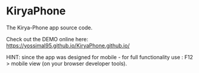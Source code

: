 # KiryaPhone
The Kirya-Phone app source code.

Check out the DEMO online here: https://yossimal95.github.io/KiryaPhone.github.io/

HINT: since the app was designed for mobile - for full functionality use : F12 > mobile view (on your browser developer tools).
